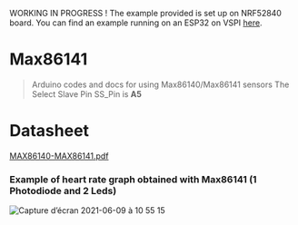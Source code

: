 WORKING IN PROGRESS ! 
The example provided is set up on NRF52840 board.
You can find an example running on an ESP32 on VSPI [here](https://github.com/moothyknight/MAX86141_Arduino).

# Max86141
> Arduino codes and docs for using Max86140/Max86141 sensors
> The Select Slave Pin SS_Pin is **A5**

# Datasheet
[MAX86140-MAX86141.pdf](https://github.com/MakerLabCRI/Max86141/files/6622271/MAX86140-MAX86141.pdf)

### Example of heart rate graph obtained with Max86141 (1 Photodiode and 2 Leds)
![Capture d’écran 2021-06-09 à 10 55 15](https://user-images.githubusercontent.com/47628329/121325570-02e3a600-c912-11eb-9c8e-112cf1a5d947.png)
